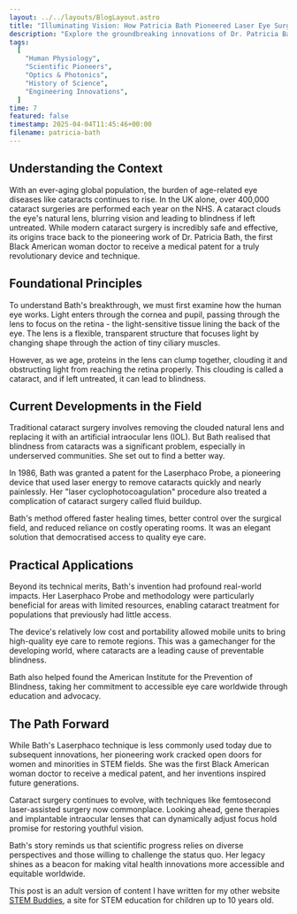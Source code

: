 ```yaml
---
layout: ../../layouts/BlogLayout.astro
title: "Illuminating Vision: How Patricia Bath Pioneered Laser Eye Surgery"
description: "Explore the groundbreaking innovations of Dr. Patricia Bath, the first Black American woman doctor to receive a medical patent for her revolutionary laser cataract treatment. Her work transformed ophthalmology and opened doors for women and minorities in STEM fields."
tags:
  [
    "Human Physiology",
    "Scientific Pioneers",
    "Optics & Photonics",
    "History of Science",
    "Engineering Innovations",
  ]
time: 7
featured: false
timestamp: 2025-04-04T11:45:46+00:00
filename: patricia-bath
---
```


## Understanding the Context

With an ever-aging global population, the burden of age-related eye diseases like cataracts continues to rise. In the UK alone, over 400,000 cataract surgeries are performed each year on the NHS. A cataract clouds the eye's natural lens, blurring vision and leading to blindness if left untreated. While modern cataract surgery is incredibly safe and effective, its origins trace back to the pioneering work of Dr. Patricia Bath, the first Black American woman doctor to receive a medical patent for a truly revolutionary device and technique.

## Foundational Principles

To understand Bath's breakthrough, we must first examine how the human eye works. Light enters through the cornea and pupil, passing through the lens to focus on the retina - the light-sensitive tissue lining the back of the eye. The lens is a flexible, transparent structure that focuses light by changing shape through the action of tiny ciliary muscles.

However, as we age, proteins in the lens can clump together, clouding it and obstructing light from reaching the retina properly. This clouding is called a cataract, and if left untreated, it can lead to blindness.

## Current Developments in the Field

Traditional cataract surgery involves removing the clouded natural lens and replacing it with an artificial intraocular lens (IOL). But Bath realised that blindness from cataracts was a significant problem, especially in underserved communities. She set out to find a better way.

In 1986, Bath was granted a patent for the Laserphaco Probe, a pioneering device that used laser energy to remove cataracts quickly and nearly painlessly. Her "laser cyclophotocoagulation" procedure also treated a complication of cataract surgery called fluid buildup.

Bath's method offered faster healing times, better control over the surgical field, and reduced reliance on costly operating rooms. It was an elegant solution that democratised access to quality eye care.

## Practical Applications

Beyond its technical merits, Bath's invention had profound real-world impacts. Her Laserphaco Probe and methodology were particularly beneficial for areas with limited resources, enabling cataract treatment for populations that previously had little access.

The device's relatively low cost and portability allowed mobile units to bring high-quality eye care to remote regions. This was a gamechanger for the developing world, where cataracts are a leading cause of preventable blindness.

Bath also helped found the American Institute for the Prevention of Blindness, taking her commitment to accessible eye care worldwide through education and advocacy.

## The Path Forward

While Bath's Laserphaco technique is less commonly used today due to subsequent innovations, her pioneering work cracked open doors for women and minorities in STEM fields. She was the first Black American woman doctor to receive a medical patent, and her inventions inspired future generations.

Cataract surgery continues to evolve, with techniques like femtosecond laser-assisted surgery now commonplace. Looking ahead, gene therapies and implantable intraocular lenses that can dynamically adjust focus hold promise for restoring youthful vision.

Bath's story reminds us that scientific progress relies on diverse perspectives and those willing to challenge the status quo. Her legacy shines as a beacon for making vital health innovations more accessible and equitable worldwide.

This post is an adult version of content I have written for my other website [STEM Buddies](https://stem-buddies.co.uk), a site for STEM education for children up to 10 years old.
